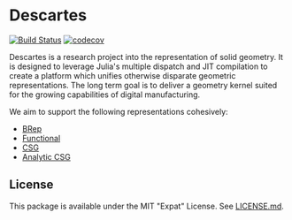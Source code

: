 # Descartes

[![Build Status](https://travis-ci.org/sjkelly/Descartes.jl.svg?branch=master)](https://travis-ci.org/sjkelly/Descartes.jl)
[![codecov](https://codecov.io/gh/sjkelly/Descartes.jl/branch/master/graph/badge.svg)](https://codecov.io/gh/sjkelly/Descartes.jl)

Descartes is a research project into the representation of solid geometry. It
is designed to leverage Julia's multiple dispatch and JIT compilation to
create a platform which unifies otherwise disparate geometric representations.
The long term goal is to deliver a geometry kernel suited for the growing
capabilities of digital manufacturing.

We aim to support the following representations cohesively:

- [BRep](http://en.wikipedia.org/wiki/Boundary_representation)
- [Functional](http://en.wikipedia.org/wiki/Function_representation)
- [CSG](http://en.wikipedia.org/wiki/Constructive_solid_geometry)
- [Analytic CSG](http://en.wikipedia.org/wiki/Rvachev_function)

## License
This package is available under the MIT "Expat" License. See [LICENSE.md](./LICENSE.md).
